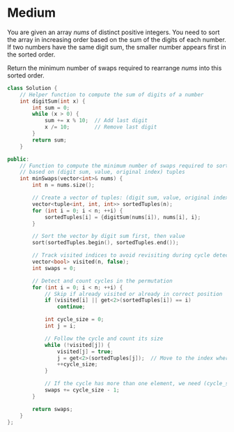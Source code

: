 # Medium

You are given an array $nums$ of distinct positive integers. You need to sort the array in increasing order based on the sum of the digits of each number. If two numbers have the same digit sum, the smaller number appears first in the sorted order.

Return the minimum number of swaps required to rearrange $nums$ into this sorted order.

```cpp
class Solution {
    // Helper function to compute the sum of digits of a number
    int digitSum(int x) {
        int sum = 0;
        while (x > 0) {
            sum += x % 10;  // Add last digit
            x /= 10;        // Remove last digit
        }
        return sum;
    }

public:
    // Function to compute the minimum number of swaps required to sort the array
    // based on (digit sum, value, original index) tuples
    int minSwaps(vector<int>& nums) {
        int n = nums.size();

        // Create a vector of tuples: (digit sum, value, original index)
        vector<tuple<int, int, int>> sortedTuples(n);
        for (int i = 0; i < n; ++i) {
            sortedTuples[i] = {digitSum(nums[i]), nums[i], i};
        }

        // Sort the vector by digit sum first, then value
        sort(sortedTuples.begin(), sortedTuples.end());

        // Track visited indices to avoid revisiting during cycle detection
        vector<bool> visited(n, false);
        int swaps = 0;

        // Detect and count cycles in the permutation
        for (int i = 0; i < n; ++i) {
            // Skip if already visited or already in correct position
            if (visited[i] || get<2>(sortedTuples[i]) == i)
                continue;

            int cycle_size = 0;
            int j = i;

            // Follow the cycle and count its size
            while (!visited[j]) {
                visited[j] = true;
                j = get<2>(sortedTuples[j]);  // Move to the index where this element came from
                ++cycle_size;
            }

            // If the cycle has more than one element, we need (cycle_size - 1) swaps
            swaps += cycle_size - 1;
        }

        return swaps;
    }
};
```
